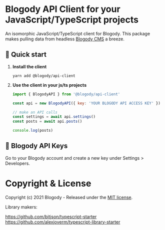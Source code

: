 # Blogody API Client for your JavaScript/TypeScript projects

An isomorphic JavaScript/TypeScript client for Blogody. This package makes pulling data from headless [Blogody CMS](https://www.blogody.com) a breeze.

## 🚀 Quick start

1.  **Install the client**

    ```shell
    yarn add @blogody/api-client
    ```

2.  **Use the client in your js/ts projects**

    ```javascript
    import { BlogodyAPI } from '@blogody/api-client'

    const api = new BlogodyAPI({ key: 'YOUR BLOGODY API ACCESS KEY' })

    // make an API calls
    const settings = await api.settings()
    const posts = await api.posts()

    console.log(posts)
    ```

## 🔑 Blogody API Keys

Go to your Blogody account and create a new key under Settings > Developers.

# Copyright & License

Copyright (c) 2021 Blogody - Released under the [MIT license](LICENSE).

Library makers:

https://github.com/bitjson/typescript-starter
https://github.com/alexjoverm/typescript-library-starter

